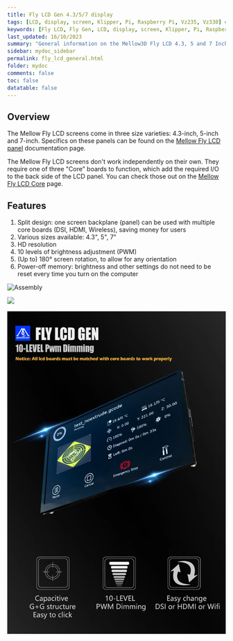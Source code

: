 ```yaml
---
title: Fly LCD Gen 4.3/5/7 display
tags: [LCD, display, screen, Klipper, Pi, Raspberry Pi, Vz235, Vz330] # you can filter by these
keywords: [Fly LCD, Fly Gen, LCD, display, screen, Klipper, Pi, Raspberry Pi, VzBoT, Vz235, Vz330] # for SEO purposes, I presume
last_updated: 16/10/2023
summary: "General information on the Mellow3D Fly LCD 4.3, 5 and 7 Inch displays"
sidebar: mydoc_sidebar
permalink: fly_lcd_general.html
folder: mydoc
comments: false
toc: false
datatable: false
---
```


## Overview

The Mellow Fly LCD screens come in three size varieties: 4.3-inch, 5-inch and 7-inch. Specifics on these panels can be found on the [Mellow Fly LCD panel](./fly_lcd_panel.md) documentation page.

The Mellow Fly LCD screens don't work independently on their own. They require one of three "Core" boards to function, which add the required I/O to the back side of the LCD panel. You can check those out on the [Mellow Fly LCD Core](./fly_lcd_core.md) page.

## Features

1. Split design: one screen backplane (panel) can be used with multiple core boards (DSI, HDMI, Wireless), saving money for users
2. Various sizes available: 4.3", 5", 7"
3. HD resolution
4. 10 levels of brightness adjustment (PWM)
5. (Up to) 180° screen rotation, to allow for any orientation 
6. Power-off memory: brightness and other settings do not need to be reset every time you turn on the computer

![Assembly](https://ae01.alicdn.com/kf/S2f273b73b3ae4a8bbd1eebb8dea389fcQ.jpg)

![](https://ae01.alicdn.com/kf/Saa3ef9d5d7354af4872fd4521faf46baK.jpg)

![Fly LCD Gen marketing poster](./marketing/ali_fly-lcd-gen_advert.png)